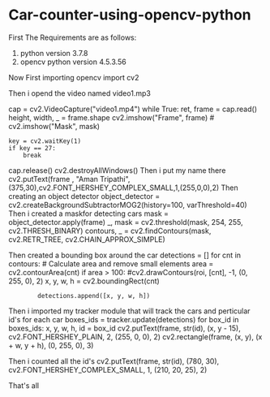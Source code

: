 # Car-counter-using-opencv-python

First The Requirements are as follows:
  1. python version 3.7.8
  2. opencv python version 4.5.3.56

Now First importing opencv
  import cv2

Then i opend the video named video1.mp3

  cap = cv2.VideoCapture("video1.mp4")
  while True:
    ret, frame = cap.read()
    height, width, _ = frame.shape
    cv2.imshow("Frame", frame)
    # cv2.imshow("Mask", mask)

    key = cv2.waitKey(1)
    if key == 27:
        break

  cap.release()
  cv2.destroyAllWindows()
Then i put my name there
  cv2.putText(frame , "Aman Tripathi",(375,30),cv2.FONT_HERSHEY_COMPLEX_SMALL,1,(255,0,0),2)
Then creating an object detector
  object_detector = cv2.createBackgroundSubtractorMOG2(history=100, varThreshold=40)
 Then i created a maskfor detecting cars
  mask = object_detector.apply(frame)
  _, mask = cv2.threshold(mask, 254, 255, cv2.THRESH_BINARY)
  contours, _ = cv2.findContours(mask, cv2.RETR_TREE, cv2.CHAIN_APPROX_SIMPLE)
 
Then created a bounding box around the car
   detections = []
    for cnt in contours:
        # Calculate area and remove small elements
        area = cv2.contourArea(cnt)
        if area > 100:
            #cv2.drawContours(roi, [cnt], -1, (0, 255, 0), 2)
            x, y, w, h = cv2.boundingRect(cnt)
            
            detections.append([x, y, w, h])
            
Then i imported my tracker module that will track the cars and perticular id's for each car
  boxes_ids = tracker.update(detections)
    for box_id in boxes_ids:
        x, y, w, h, id = box_id
        cv2.putText(frame, str(id), (x, y - 15), cv2.FONT_HERSHEY_PLAIN, 2, (255, 0, 0), 2)
        cv2.rectangle(frame, (x, y), (x + w, y + h), (0, 255, 0), 3)

Then i counted all the id's
  cv2.putText(frame, str(id), (780, 30), cv2.FONT_HERSHEY_COMPLEX_SMALL, 1, (210, 20, 25), 2)
    
That's all
  
  
  
            
